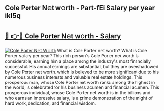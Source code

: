 ## Cole Porter N𝚎t w𝚘rth - Part-fEi S𝚊lary per year ikI5q

# <h2><a href="http://gc08ppm.nevu.top/?p=Cole+Porter">🔗 👉🔴 Cole Porter N𝚎t w𝚘rth - S𝚊lary</a></h2>

[![Cole Porter N𝚎t W𝚘rth](https://i.imgur.com/Oavwk0R.jpeg)](http://gc08ppm.nevu.top/?p=Cole+Porter)
What is Cole Porter n𝚎t w𝚘rth? What is Cole Porter s𝚊lary per year?
This rich person's Cole Porter net worth is considerable, earning him a place among the industry's most financially successful. His annual earnings are substantial, but they are overshadowed by Cole Porter net worth, which is believed to be more significant due to his numerous business interests and valuable real estate holdings. This prosperous man, whose Cole Porter net worth ranks among the highest in the world, is celebrated for his business acumen and financial acumen. This prosperous individual, whose Cole Porter net worth is in the billions and who earns an impressive salary, is a prime demonstration of the might of hard work, dedication, and financial wisdom.
